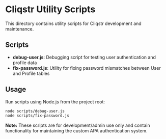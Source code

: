 # Cliqstr Utility Scripts

This directory contains utility scripts for Cliqstr development and maintenance.

## Scripts

- **debug-user.js**: Debugging script for testing user authentication and profile data
- **fix-password.js**: Utility for fixing password mismatches between User and Profile tables

## Usage

Run scripts using Node.js from the project root:

```bash
node scripts/debug-user.js
node scripts/fix-password.js
```

**Note:** These scripts are for development/admin use only and contain functionality for maintaining the custom APA authentication system.
